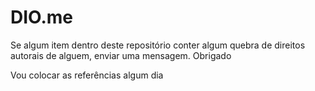 # DIO.me


Se algum item dentro deste repositório conter algum quebra de direitos autorais de alguem, enviar uma mensagem. Obrigado

Vou colocar as referências algum dia
